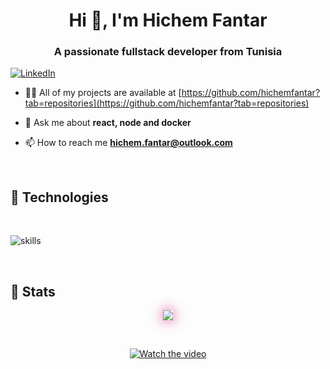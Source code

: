 <h1 align="center">Hi 👋, I'm Hichem Fantar</h1>
<h3 align="center">A passionate fullstack developer from Tunisia</h3>

[![LinkedIn](https://img.shields.io/badge/LinkedIn-%230077B5.svg?&style=flat-square&logo=linkedin&logoColor=white)](https://linkedin.com/in/hichemfantar)

- 👨‍💻 All of my projects are available at [https://github.com/hichemfantar?tab=repositories](https://github.com/hichemfantar?tab=repositories)

- 💬 Ask me about **react, node and docker**

- 📫 How to reach me **hichem.fantar@outlook.com**

</br>

## 🔧 Technologies

</br>

![skills](https://skillicons.dev/icons?i=html,css,js,ts,react,nextjs,redux,electron,materialui,tailwind,nodejs,express,nestjs,apollo,graphql,prisma,laravel,mysql,postgres,linux,bash,git,nginx,redis,docker,kubernetes,firebase,unity,solidity,vscode&theme=dark&perline=15)

<!-- <p align="center">
  <a href="https://skillicons.dev">
    <img src="https://skillicons.dev/icons?i=html,css,js,ts,tailwind,stackoverflow,prisma,nodejs,react,mysql,postgres,linux,docker,git,nginx,unity,redis,nestjs,materialui,laravel,graphql,electron,gitlab,vscode&theme=light&perline=15" />
  </a>
</p> -->
</br>

## 🔧 Stats

<p align="center" >  
  <a href="https://github.com/anuraghazra/github-readme-stats" target="_blank" rel="noopener noreferrer"> 
<img  src="https://github-readme-stats.vercel.app/api?username=hichemfantar&&show_icons=true&theme=radical&locale=en&count_private=true&hide=stars,prs" style="box-shadow: 0 0 20px 0 #d83b7d;"/>
  </a>
  </p>
</br>

<!-- <div align="center">

[![Watch the video](https://i.pinimg.com/originals/d1/53/f0/d153f06b1496b168f2386b4e8290497d.gif)](https://youtu.be/NoAzpa1x7jU)

</div> -->

<div align="center">

[![Watch the video](https://i.pinimg.com/originals/d1/53/f0/d153f06b1496b168f2386b4e8290497d.gif)](https://youtu.be/skiNUaOS3mg)

</div>
